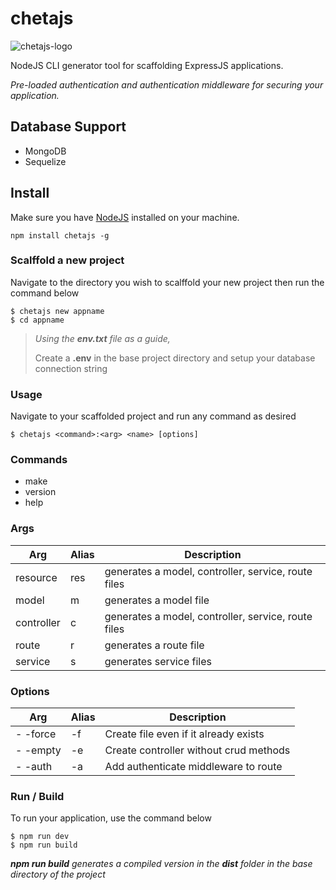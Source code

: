 
# chetajs

![chetajs-logo](https://res.cloudinary.com/dpyywotyh/image/upload/v1644010567/chetajs/chetajs_banner_y11tt7.png)

  

NodeJS CLI generator tool for scaffolding ExpressJS applications.

*Pre-loaded authentication and authentication middleware for securing your application.*

## Database Support
 - MongoDB 
 - Sequelize

## Install

Make sure you have [NodeJS](https://nodejs.org/en/) installed on your machine.

```
npm install chetajs -g
```
  

### Scalffold a new project

Navigate to the directory you wish to scalffold your new project then run the command below

```
$ chetajs new appname
$ cd appname
```

> *Using the **env.txt** file as a guide,*
> 
> Create a **.env** in the base project directory and setup your database connection string

  

### Usage

Navigate to your scaffolded project and run any command as desired

```
$ chetajs <command>:<arg> <name> [options]
```
  
### Commands

- make
- version
- help
  

### Args

|Arg|Alias|Description
|--|--|--|
| resource|res|generates a model, controller, service, route files |
| model|m|generates a model file |
| controller|c|generates a model, controller, service, route files |
| route|r|generates a route file |
| service|s|generates service files |

  

### Options
| Arg | Alias |Description
|--|--|--|
|- -force | -f |Create file even if it already exists
|- -empty |-e| Create controller without crud methods
| - -auth |-a|Add authenticate middleware to route |


### Run / Build
To run your application, use the command below
```
$ npm run dev
$ npm run build
```
***npm run build** generates a compiled version in the **dist** folder in the base directory of the project*

